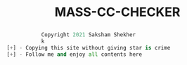 # <p align="center">MASS-CC-CHECKER<p>

```py 
           Copyright 2021 Saksham Shekher
           k
[+] - Copying this site without giving star is crime   
[+] - Follow me and enjoy all contents here 
```
        
